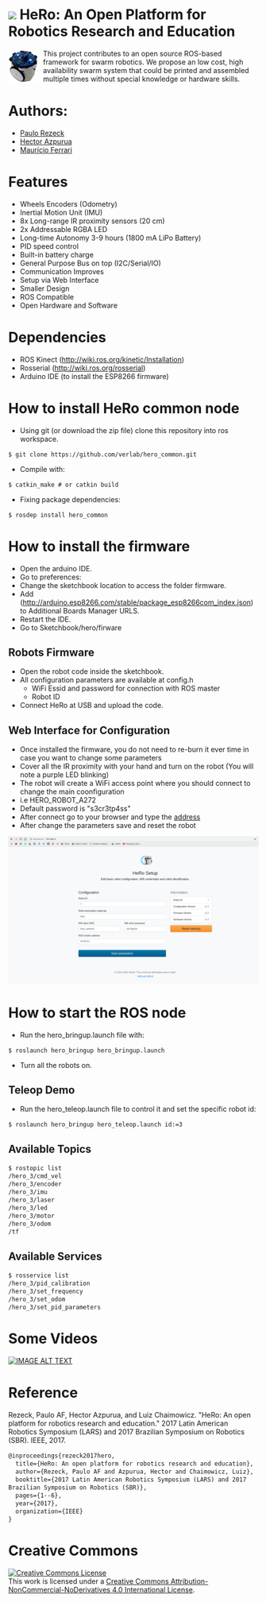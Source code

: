 
# [<img style="float: center;" src="https://www.verlab.dcc.ufmg.br/wp-content/uploads/2013/09/SVG_Verlab_900dpi-300x86.png" width="100">](www.verlab.dcc.ufmg.br)  HeRo: An Open Platform for Robotics Research and Education 


<img style="float: left; margin:0 10px 10px 0" src="hero_resources/media/images/hero_v2_real.png" width="60"> 
This project contributes to an open source ROS-based framework for swarm robotics. We propose an low cost, high availability swarm system that could be printed and assembled multiple times without special knowledge or hardware skills.



# Authors:
- [Paulo Rezeck](https://github.com/rezeck)
- [Hector Azpurua](https://github.com/h3ct0r)
- [Maurício Ferrari](https://github.com/mauferrari)

# Features
- Wheels Encoders (Odometry)
- Inertial Motion Unit (IMU)
- 8x Long-range IR proximity sensors (20 cm)
- 2x Addressable RGBA LED
- Long-time Autonomy 3-9 hours (1800 mA LiPo Battery)
- PID speed control
- Built-in battery charge
- General Purpose Bus on top (I2C/Serial/IO)
- Communication Improves
- Setup via Web Interface
- Smaller Design
- ROS Compatible
- Open Hardware and Software

# Dependencies
- ROS Kinect (http://wiki.ros.org/kinetic/Installation)
- Rosserial (http://wiki.ros.org/rosserial)
- Arduino IDE (to install the ESP8266 firmware)

# How to install HeRo common node
- Using git (or download the zip file) clone this repository into ros workspace.
```
$ git clone https://github.com/verlab/hero_common.git
```
- Compile with: 
```
$ catkin_make # or catkin build
```
- Fixing package dependencies:
```
$ rosdep install hero_common
```

# How to install the firmware
- Open the arduino IDE.
- Go to preferences:
 - Change the sketchbook location to access the folder firmware.
 - Add (http://arduino.esp8266.com/stable/package_esp8266com_index.json) to Additional Boards Manager URLS.
 - Restart the IDE.
- Go to Sketchbook/hero/firware

## Robots Firmware
- Open the robot code inside the sketchbook.
- All configuration parameters are available at config.h
  - WiFi Essid and password for connection with ROS master
  - Robot ID
- Connect HeRo at USB and upload the code.

## Web Interface for Configuration
- Once installed the firmware, you do not need to re-burn it ever time in case you want to change some parameters
- Cover all the IR proximity with your hand and turn on the robot (You will note a purple LED blinking)
- The robot will create a WiFi access point where you should connect to change the main coonfiguration
- i.e HERO_ROBOT_A272
- Default password is "s3cr3tp4ss"
- After connect go to your browser and type the [address](http://192.168.4.1:80)
- After change the parameters save and reset the robot
<img src="hero_resources/media/images/hero_webconfig.png" width="800">

# How to start the ROS node
- Run the hero_bringup.launch file with:
```
$ roslaunch hero_bringup hero_bringup.launch
```
- Turn all the robots on.

## Teleop Demo
- Run the hero_teleop.launch file to control it and set the specific robot id:
```
$ roslaunch hero_bringup hero_teleop.launch id:=3
```

## Available Topics
```
$ rostopic list
/hero_3/cmd_vel
/hero_3/encoder
/hero_3/imu
/hero_3/laser
/hero_3/led
/hero_3/motor
/hero_3/odom
/tf
```

## Available Services
```
$ rosservice list
/hero_3/pid_calibration
/hero_3/set_frequency
/hero_3/set_odom
/hero_3/set_pid_parameters
```

# Some Videos
[![IMAGE ALT TEXT](http://img.youtube.com/vi/foQDcUG9Arg/0.jpg)](http://www.youtube.com/watch?v=foQDcUG9Arg "Video Title")


# Reference
Rezeck, Paulo AF, Hector Azpurua, and Luiz Chaimowicz. "HeRo: An open platform for robotics research and education." 2017 Latin American Robotics Symposium (LARS) and 2017 Brazilian Symposium on Robotics (SBR). IEEE, 2017.

```
@inproceedings{rezeck2017hero,
  title={HeRo: An open platform for robotics research and education},
  author={Rezeck, Paulo AF and Azpurua, Hector and Chaimowicz, Luiz},
  booktitle={2017 Latin American Robotics Symposium (LARS) and 2017 Brazilian Symposium on Robotics (SBR)},
  pages={1--6},
  year={2017},
  organization={IEEE}
}
```


# Creative Commons
<a rel="license" href="http://creativecommons.org/licenses/by-nc-nd/4.0/"><img alt="Creative Commons License" style="border-width:0" src="https://i.creativecommons.org/l/by-nc-nd/4.0/88x31.png" /></a><br />This work is licensed under a <a rel="license" href="http://creativecommons.org/licenses/by-nc-nd/4.0/">Creative Commons Attribution-NonCommercial-NoDerivatives 4.0 International License</a>.
